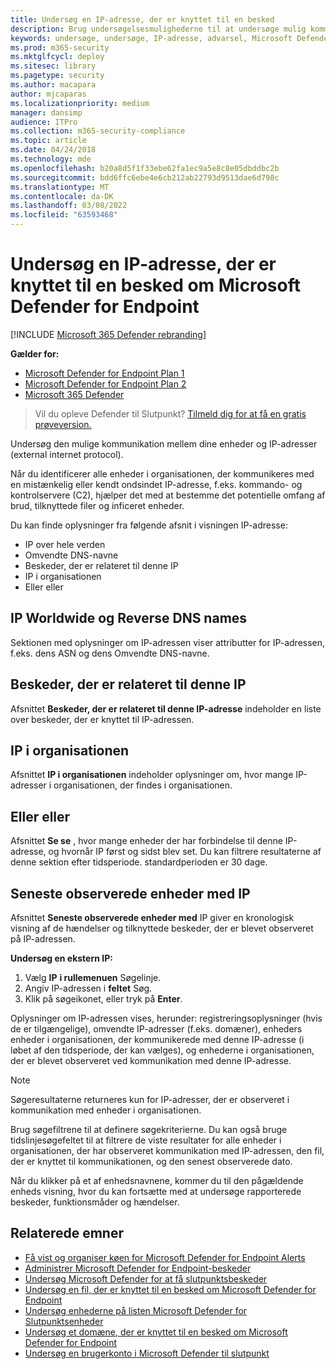 ```yaml
---
title: Undersøg en IP-adresse, der er knyttet til en besked
description: Brug undersøgelsesmulighederne til at undersøge mulig kommunikation mellem enheder og eksterne IP-adresser.
keywords: undersøge, undersøge, IP-adresse, advarsel, Microsoft Defender til slutpunkt, ekstern IP
ms.prod: m365-security
ms.mktglfcycl: deploy
ms.sitesec: library
ms.pagetype: security
ms.author: macapara
author: mjcaparas
ms.localizationpriority: medium
manager: dansimp
audience: ITPro
ms.collection: m365-security-compliance
ms.topic: article
ms.date: 04/24/2018
ms.technology: mde
ms.openlocfilehash: b20a8d5f1f33ebe62fa1ec9a5e8c8e05dbddbc2b
ms.sourcegitcommit: bdd6ffc6ebe4e6cb212ab22793d9513dae6d798c
ms.translationtype: MT
ms.contentlocale: da-DK
ms.lasthandoff: 03/08/2022
ms.locfileid: "63593468"
---
```

# <a name="investigate-an-ip-address-associated-with-a-microsoft-defender-for-endpoint-alert"></a>Undersøg en IP-adresse, der er knyttet til en besked om Microsoft Defender for Endpoint

[!INCLUDE [Microsoft 365 Defender rebranding](../../includes/microsoft-defender.md)]


**Gælder for:**
- [Microsoft Defender for Endpoint Plan 1](https://go.microsoft.com/fwlink/p/?linkid=2154037)
- [Microsoft Defender for Endpoint Plan 2](https://go.microsoft.com/fwlink/p/?linkid=2154037)
- [Microsoft 365 Defender](https://go.microsoft.com/fwlink/?linkid=2118804)


> Vil du opleve Defender til Slutpunkt? [Tilmeld dig for at få en gratis prøveversion.](https://signup.microsoft.com/create-account/signup?products=7f379fee-c4f9-4278-b0a1-e4c8c2fcdf7e&ru=https://aka.ms/MDEp2OpenTrial?ocid=docs-wdatp-investigateip-abovefoldlink)

Undersøg den mulige kommunikation mellem dine enheder og IP-adresser (external internet protocol).

Når du identificerer alle enheder i organisationen, der kommunikeres med en mistænkelig eller kendt ondsindet IP-adresse, f.eks. kommando- og kontrolservere (C2), hjælper det med at bestemme det potentielle omfang af brud, tilknyttede filer og inficeret enheder.

Du kan finde oplysninger fra følgende afsnit i visningen IP-adresse:

- IP over hele verden
- Omvendte DNS-navne
- Beskeder, der er relateret til denne IP
- IP i organisationen
- Eller eller

## <a name="ip-worldwide-and-reverse-dns-names"></a>IP Worldwide og Reverse DNS names

Sektionen med oplysninger om IP-adressen viser attributter for IP-adressen, f.eks. dens ASN og dens Omvendte DNS-navne.

## <a name="alerts-related-to-this-ip"></a>Beskeder, der er relateret til denne IP

Afsnittet **Beskeder, der er relateret til denne IP-adresse** indeholder en liste over beskeder, der er knyttet til IP-adressen.

## <a name="ip-in-organization"></a>IP i organisationen

Afsnittet **IP i organisationen** indeholder oplysninger om, hvor mange IP-adresser i organisationen, der findes i organisationen.

## <a name="prevalence"></a>Eller eller

Afsnittet **Se se** , hvor mange enheder der har forbindelse til denne IP-adresse, og hvornår IP først og sidst blev set. Du kan filtrere resultaterne af denne sektion efter tidsperiode. standardperioden er 30 dage.

## <a name="most-recent-observed-devices-with-ip"></a>Seneste observerede enheder med IP

Afsnittet **Seneste observerede enheder med** IP giver en kronologisk visning af de hændelser og tilknyttede beskeder, der er blevet observeret på IP-adressen.

**Undersøg en ekstern IP:**

1. Vælg **IP** **i rullemenuen** Søgelinje.
2. Angiv IP-adressen i **feltet** Søg.
3. Klik på søgeikonet, eller tryk på **Enter**.

Oplysninger om IP-adressen vises, herunder: registreringsoplysninger (hvis de er tilgængelige), omvendte IP-adresser (f.eks. domæner), enheders enheder i organisationen, der kommunikerede med denne IP-adresse (i løbet af den tidsperiode, der kan vælges), og enhederne i organisationen, der er blevet observeret ved kommunikation med denne IP-adresse.

> [!NOTE]
> Søgeresultaterne returneres kun for IP-adresser, der er observeret i kommunikation med enheder i organisationen.

Brug søgefiltrene til at definere søgekriterierne. Du kan også bruge tidslinjesøgefeltet til at filtrere de viste resultater for alle enheder i organisationen, der har observeret kommunikation med IP-adressen, den fil, der er knyttet til kommunikationen, og den senest observerede dato.

Når du klikker på et af enhedsnavnene, kommer du til den pågældende enheds visning, hvor du kan fortsætte med at undersøge rapporterede beskeder, funktionsmåder og hændelser.

## <a name="related-topics"></a>Relaterede emner

- [Få vist og organiser køen for Microsoft Defender for Endpoint Alerts](alerts-queue.md)
- [Administrer Microsoft Defender for Endpoint-beskeder](manage-alerts.md)
- [Undersøg Microsoft Defender for at få slutpunktsbeskeder](investigate-alerts.md)
- [Undersøg en fil, der er knyttet til en besked om Microsoft Defender for Endpoint](investigate-files.md)
- [Undersøg enhederne på listen Microsoft Defender for Slutpunktsenheder](investigate-machines.md)
- [Undersøg et domæne, der er knyttet til en besked om Microsoft Defender for Endpoint](investigate-domain.md)
- [Undersøg en brugerkonto i Microsoft Defender til slutpunkt](investigate-user.md)
